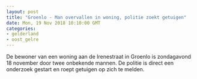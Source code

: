 ```yaml
---
layout: post
title: "Groenlo - Man overvallen in woning, politie zoekt getuigen"
date: Mon, 19 Nov 2018 10:10:00 GMT
categories: 
- gelderland 
- oost_gelre 
---
```


De bewoner van een woning aan de Irenestraat in Groenlo is zondagavond 18 november door twee onbekende mannen. De politie is direct een onderzoek gestart en roept getuigen op zich te melden.
